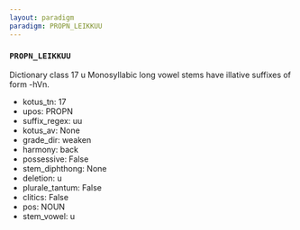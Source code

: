 ```yaml
---
layout: paradigm
paradigm: PROPN_LEIKKUU
---
```

### ` PROPN_LEIKKUU `

Dictionary class 17 u Monosyllabic long vowel stems have illative suffixes of form -hVn.
* kotus_tn: 17
* upos: PROPN
* suffix_regex: uu
* kotus_av: None
* grade_dir: weaken
* harmony: back
* possessive: False
* stem_diphthong: None
* deletion: u
* plurale_tantum: False
* clitics: False
* pos: NOUN
* stem_vowel: u
